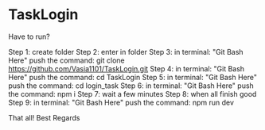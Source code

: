 # TaskLogin

Have to run?

Step 1:
create folder 
Step 2:
enter in folder
Step 3:
in terminal: "Git Bash Here" push the command:
git clone https://github.com/Vasia1101/TaskLogin.git
Step 4:
in terminal: "Git Bash Here" push the command:
cd TaskLogin
Step 5:
in terminal: "Git Bash Here" push the command:
cd login_task
Step 6:
in terminal: "Git Bash Here" push the command:
npm i
Step 7:
wait a few minutes
Step 8:
when all finish good
Step 9:
in terminal: "Git Bash Here" push the command:
npm run dev

That all!
Best Regards
